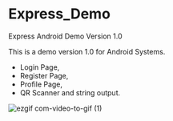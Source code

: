 # Express_Demo
Express Android Demo Version 1.0

This is a demo version 1.0 for Android Systems.

- Login Page,
- Register Page,
- Profile Page,
- QR Scanner and string output.

![ezgif com-video-to-gif (1)](https://user-images.githubusercontent.com/49036494/97219488-26227080-17db-11eb-8b6a-734a9ec3b93f.gif)
